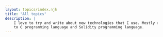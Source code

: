 ```yaml
---
layout: topics/index.njk
title: "All topics"
description: |
    I love to try and write about new technologies that I use. Mostly related
    to C programming language and Solidity programming language.
---
```

